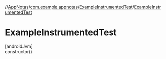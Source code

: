 //[AppNotas](../../../index.md)/[com.example.appnotas](../index.md)/[ExampleInstrumentedTest](index.md)/[ExampleInstrumentedTest](-example-instrumented-test.md)

# ExampleInstrumentedTest

[androidJvm]\
constructor()
